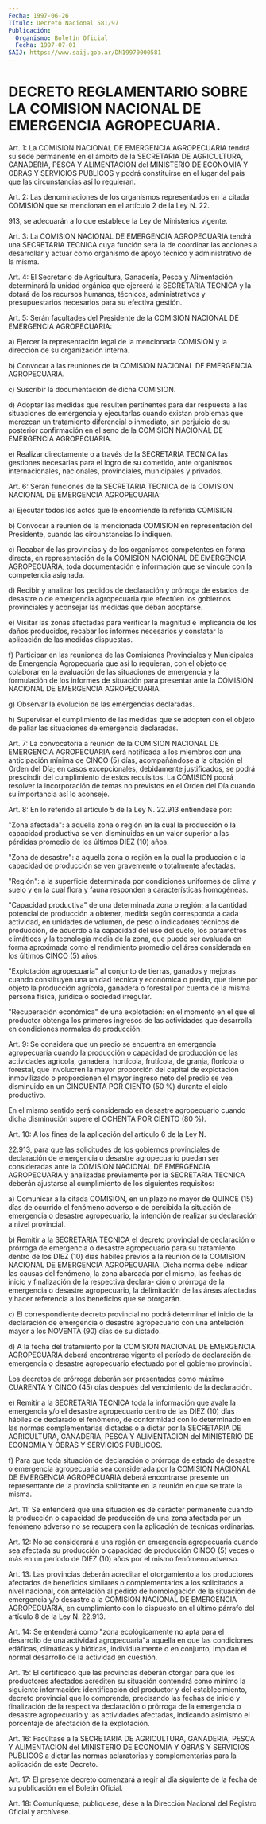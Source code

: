 ```yaml
---
Fecha: 1997-06-26
Título: Decreto Nacional 581/97
Publicación:
  Organismo: Boletín Oficial
  Fecha: 1997-07-01
SAIJ: https://www.saij.gob.ar/DN19970000581
---
```

# DECRETO REGLAMENTARIO SOBRE LA COMISION NACIONAL DE EMERGENCIA AGROPECUARIA.

<a id="1"></a>
Art. 1: La COMISION NACIONAL DE EMERGENCIA AGROPECUARIA tendrá su  sede permanente en el ámbito de la SECRETARIA  DE  AGRICULTURA, GANADERIA,  PESCA Y ALIMENTACION del MINISTERIO DE ECONOMIA Y OBRAS Y SERVICIOS PUBLICOS  y podrá constituirse en el lugar del país que las circunstancias así lo requieran.

<a id="2"></a>
Art. 2: Las denominaciones  de  los organismos representados en la citada COMISION que se mencionan en  el  artículo 2 de la Ley N. 22.

913, se adecuarán a lo que establece la Ley  de Ministerios vigente.

<a id="3"></a>
Art. 3: La COMISION NACIONAL DE EMERGENCIA AGROPECUARIA tendrá una SECRETARIA TECNICA cuya función será la de coordinar las acciones a desarrollar y actuar como organismo de apoyo técnico y administrativo de la misma.

<a id="4"></a>
Art.  4:  El  Secretario  de  Agricultura,  Ganadería,   Pesca  y Alimentación   determinará  la  unidad  orgánica  que  ejercerá  la SECRETARIA TECNICA  y  la dotará de los recursos humanos, técnicos, administrativos  y  presupuestarios  necesarios  para  su  efectiva gestión.

<a id="5"></a>
Art. 5: Serán facultades del Presidente de la COMISION NACIONAL DE EMERGENCIA AGROPECUARIA:

a) Ejercer la representación  legal  de la mencionada COMISION y la dirección de su organización interna.

b) Convocar a las reuniones de la COMISION  NACIONAL  DE EMERGENCIA AGROPECUARIA.

c) Suscribir la documentación de dicha COMISION.

d) Adoptar las medidas que resulten pertinentes para dar  respuesta a  las  situaciones  de  emergencia  y  ejecutarlas  cuando existan problemas que merezcan un tratamiento diferencial o inmediato,  sin perjuicio  de  su  posterior confirmación en el seno de la COMISION NACIONAL DE EMERGENCIA AGROPECUARIA.

e) Realizar directamente  o  a  través de la SECRETARIA TECNICA las gestiones necesarias para el logro  de su cometido, ante organismos internacionales, nacionales, provinciales,  municipales  y privados.

<a id="6"></a>
Art.  6:  Serán funciones de la SECRETARIA TECNICA de la COMISION NACIONAL DE EMERGENCIA AGROPECUARIA:

a) Ejecutar todos  los actos que le encomiende la referida COMISION.

b) Convocar a reunión  de  la mencionada COMISION en representación del  Presidente,    cuando    las  circunstancias  lo  indiquen.

c) Recabar de las provincias  y  de  los  organismos competentes en forma  directa,  en  representación  de  la  COMISION  NACIONAL  DE EMERGENCIA AGROPECUARIA, toda documentación e  información  que  se vincule con la competencia asignada.

d)  Recibir  y  analizar  los  pedidos de declaración y prórroga de estados de desastre o de emergencia  agropecuaria  que efectúen los gobiernos provinciales y aconsejar las medidas que deban  adoptarse.

e)  Visitar  las  zonas  afectadas  para  verificar  la  magnitud e implicancia    de   los  daños  producidos,  recabar  los  informes necesarios y constatar  la  aplicación  de  las  medidas dispuestas.

f)  Participar  en  las reuniones de las Comisiones Provinciales  y Municipales de Emergencia Agropecuaria que así lo requieran, con el objeto  de  colaborar  en  la  evaluación  de  las  situaciones  de emergencia y la formulación  de  los  informes  de  situación  para presentar  ante  la  COMISION  NACIONAL  DE EMERGENCIA AGROPECUARIA.

g)  Observar  la  evolución  de  las    emergencias  declaradas.

h) Supervisar el cumplimiento de las medidas  que se adopten con el objeto   de  paliar  las  situaciones  de  emergencia    declaradas.

<a id="7"></a>
Art. 7:  La  convocatoria  a  reunión  de  la COMISION NACIONAL DE EMERGENCIA  AGROPECUARIA  será notificada a los  miembros  con  una anticipación mínima de CINCO  (5) días, acompañándose a la citación el Orden del Día; en casos excepcionales, debidamente justificados, se  podrá  prescindir  del cumplimiento  de  estos  requisitos.  La COMISION podrá resolver  la  incorporación de temas no previstos en el  Orden  del  Día  cuando  su  importancia  así  lo  aconseje.

<a id="8"></a>
Art. 8: En lo referido al artículo 5 de la Ley N. 22.913 entiéndese por:

"Zona afectada": a aquella zona o región en la cual la producción o la capacidad productiva se ven  disminuidas  en un valor superior a las pérdidas promedio de los últimos DIEZ (10) años.

"Zona  de  desastre":  a  aquella  zona  o  región en  la  cual  la producción  o  la  capacidad  de  producción  se ven  gravemente  o totalmente afectadas.

"Región": a la superficie determinada por condiciones  uniformes de clima y suelo y en la cual flora y fauna responden a características homogéneas.

"Capacidad  productiva"  de  una  determinada zona o región:  a  la cantidad potencial de producción a obtener, medida según corresponda a cada actividad, en unidades  de  volumen,  de  peso o indicadores  técnicos de producción, de acuerdo a la capacidad  del uso del suelo,  los  parámetros climáticos y la tecnología media de la  zona,  que puede ser  evaluada  en  forma  aproximada  como  el rendimiento  promedio del área considerada en los últimos CINCO (5) años.

"Explotación  agropecuaria"  al  conjunto  de  tierras,  ganados  y mejoras cuando constituyen una unidad técnica y económica o predio, que tiene por objeto  la  producción  agrícola, ganadera o forestal por  cuenta  de  la  misma  persona  física,  jurídica  o  sociedad irregular.

"Recuperación económica" de una explotación:  en  el momento en el que  el productor obtenga los primeros ingresos de las  actividades que desarrolla en condiciones normales de producción.

<a id="9"></a>
Art. 9: Se  considera  que  un predio se encuentra en emergencia agropecuaria cuando la producción  o capacidad de producción de las actividades agrícola, ganadera, hortícola,  frutícola,  de  granja, florícola  o  forestal,  que  involucren  la  mayor  proporción del capital de explotación inmovilizado o proporcionen el mayor ingreso neto del predio se vea disminuido en un CINCUENTA POR CIENTO (50 %) durante el ciclo productivo.

En  el  mismo  sentido  será  considerado  en desastre agropecuario cuando  dicha  disminución  supere  el OCHENTA POR  CIENTO  (80  %).

<a id="10"></a>
Art. 10: A los fines de la aplicación  del artículo 6 de la Ley N.

22.913,  para  que  las solicitudes de los gobiernos provinciales de declaración  de  emergencia  o  desastre  agropecuario  puedan  ser consideradas ante la COMISION NACIONAL DE EMERGENCIA AGROPECUARIA y analizadas previamente  por la SECRETARIA TECNICA deberán ajustarse al cumplimiento de los siguientes requisitos:

a) Comunicar a la citada  COMISION,  en un plazo no mayor de QUINCE (15)  días  de  ocurrido  el fenómeno adverso  o  de  percibida  la situación de emergencia o desastre  agropecuario,  la  intención de realizar su declaración a nivel provincial.

b)  Remitir  a  la  SECRETARIA  TECNICA  el  decreto provincial  de declaración o prórroga de emergencia o desastre  agropecuario  para su  tratamiento  dentro  de los DIEZ (10) días hábiles previos a la reunión de la COMISION NACIONAL  DE  EMERGENCIA AGROPECUARIA. Dicha norma debe indicar las causas del fenómeno, la zona abarcada por el  mismo,  las  fechas de inicio y finalización de  la  respectiva declara- ción o prórroga  de la emergencia o desastre agropecuario, la delimitación de las áreas  afectadas  y  hacer  referencia a los beneficios que se otorgarán.

c)  El  correspondiente  decreto provincial no podrá determinar  el inicio de la declaración de  emergencia o desastre agropecuario con una  antelación  mayor  a  los NOVENTA  (90)  días  de  su  dictado.

d)  A  la  fecha  del  tratamiento  por  la  COMISION  NACIONAL  DE EMERGENCIA AGROPECUARIA  deberá  encontrarse  vigente el período de declaración de emergencia o desastre agropecuario  efectuado por el gobierno provincial.

Los  decretos  de  prórroga  deberán  ser  presentados como  máximo CUARENTA Y CINCO (45) días después del vencimiento de la declaración.

e) Remitir a la SECRETARIA TECNICA toda la información que avale la emergencia y/o el desastre agropecuario dentro  de  las  DIEZ  (10) días  hábiles  de  declarado  el  fenómeno,  de  conformidad con lo determinado en las normas complementarias dictadas  o  a dictar por la  SECRETARIA DE AGRICULTURA, GANADERIA, PESCA Y ALIMENTACION  del MINISTERIO DE ECONOMIA Y OBRAS Y SERVICIOS PUBLICOS.

f) Para  que  toda situación de declaración o prórroga de estado de desastre o emergencia  agropecuaria sea considerada por la COMISION NACIONAL DE EMERGENCIA AGROPECUARIA  deberá encontrarse presente un representante de la provincia solicitante  en  la reunión en que se trate la misma.

<a id="11"></a>
Art. 11: Se entenderá que una situación es de carácter permanente cuando la producción o capacidad de producción de una zona afectada por  un  fenómeno  adverso  no  se  recupera  con la aplicación  de técnicas ordinarias.

<a id="12"></a>
Art. 12: No se considerará a una región en emergencia agropecuaria  cuando  sea  afectada su producción  o  capacidad  de producción CINCO (5) veces o  más  en  un período de DIEZ (10) años por el mismo fenómeno adverso.

<a id="13"></a>
Art. 13: Las provincias deberán acreditar  el  otorgamiento a los productores  afectados de beneficios similares o complementarios  a los solicitados  a  nivel  nacional,  con  antelación  al pedido de homologación  de  la  situación  de  emergencia y/o desastre  a  la COMISION NACIONAL DE EMERGENCIA AGROPECUARIA,  en  cumplimiento con lo dispuesto en el último párrafo del artículo 8 de la Ley N. 22.913.

<a id="14"></a>
Art. 14: Se entenderá como "zona ecológicamente no  apta  para el desarrollo  de  una  actividad  agropecuaria"a  aquella en que las condiciones edáficas, climáticas y bióticas, individualmente  o  en conjunto,  impidan el normal desarrollo de la actividad en cuestión.

<a id="15"></a>
Art. 15: El  certificado  que las provincias deberán otorgar para que los productores afectados acrediten su situación contendrá como mínimo la siguiente información: identificación del productor y del establecimiento, decreto provincial  que  lo  comprende, precisando las fechas de inicio y finalización de la respectiva  declaración o prórroga de la emergencia o desastre agropecuario y las actividades afectadas,  indicando  asimismo el porcentaje de afectación  de  la explotación.

<a id="16"></a>
Art. 16: Facúltase a la  SECRETARIA  DE  AGRICULTURA,  GANADERIA, PESCA Y ALIMENTACION del MINISTERIO DE ECONOMIA Y OBRAS Y SERVICIOS PUBLICOS a dictar las normas aclaratorias y complementarias para la aplicación de este Decreto.

<a id="17"></a>
Art.  17: El presente decreto comenzará a regir al día siguiente de la fecha de su publicación en el Boletín Oficial.

<a id="18"></a>
Art. 18: Comuníquese, publíquese, dése a la Dirección  Nacional del Registro  Oficial  y archívese.